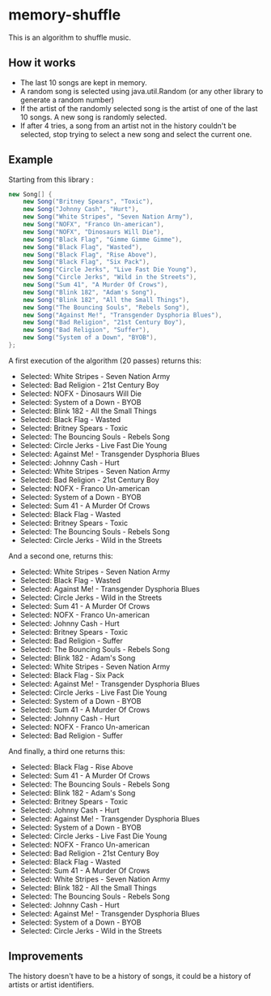 # memory-shuffle
This is an algorithm to shuffle music.

## How it works
* The last 10 songs are kept in memory.
* A random song is selected using java.util.Random (or any other library to generate a random number)
* If the artist of the randomly selected song is the artist of one of the last 10 songs. A new song is randomly selected.
* If after 4 tries, a song from an artist not in the history couldn't be selected, stop trying to select a new song and select the current one.

## Example
Starting from this library :
```java
new Song[] {
	new Song("Britney Spears", "Toxic"),
	new Song("Johnny Cash", "Hurt"),
	new Song("White Stripes", "Seven Nation Army"),
	new Song("NOFX", "Franco Un-american"),
	new Song("NOFX", "Dinosaurs Will Die"),
	new Song("Black Flag", "Gimme Gimme Gimme"),
	new Song("Black Flag", "Wasted"),
	new Song("Black Flag", "Rise Above"),
	new Song("Black Flag", "Six Pack"),
	new Song("Circle Jerks", "Live Fast Die Young"),
	new Song("Circle Jerks", "Wild in the Streets"),
	new Song("Sum 41", "A Murder Of Crows"),
	new Song("Blink 182", "Adam's Song"),
	new Song("Blink 182", "All the Small Things"),
	new Song("The Bouncing Souls", "Rebels Song"),
	new Song("Against Me!", "Transgender Dysphoria Blues"),
	new Song("Bad Religion", "21st Century Boy"),
	new Song("Bad Religion", "Suffer"),
	new Song("System of a Down", "BYOB"),
};
```

A first execution of the algorithm (20 passes) returns this:
* Selected: White Stripes - Seven Nation Army
* Selected: Bad Religion - 21st Century Boy
* Selected: NOFX - Dinosaurs Will Die
* Selected: System of a Down - BYOB
* Selected: Blink 182 - All the Small Things
* Selected: Black Flag - Wasted
* Selected: Britney Spears - Toxic
* Selected: The Bouncing Souls - Rebels Song
* Selected: Circle Jerks - Live Fast Die Young
* Selected: Against Me! - Transgender Dysphoria Blues
* Selected: Johnny Cash - Hurt
* Selected: White Stripes - Seven Nation Army
* Selected: Bad Religion - 21st Century Boy
* Selected: NOFX - Franco Un-american
* Selected: System of a Down - BYOB
* Selected: Sum 41 - A Murder Of Crows
* Selected: Black Flag - Wasted
* Selected: Britney Spears - Toxic
* Selected: The Bouncing Souls - Rebels Song
* Selected: Circle Jerks - Wild in the Streets

And a second one, returns this:
* Selected: White Stripes - Seven Nation Army
* Selected: Black Flag - Wasted
* Selected: Against Me! - Transgender Dysphoria Blues
* Selected: Circle Jerks - Wild in the Streets
* Selected: Sum 41 - A Murder Of Crows
* Selected: NOFX - Franco Un-american
* Selected: Johnny Cash - Hurt
* Selected: Britney Spears - Toxic
* Selected: Bad Religion - Suffer
* Selected: The Bouncing Souls - Rebels Song
* Selected: Blink 182 - Adam's Song
* Selected: White Stripes - Seven Nation Army
* Selected: Black Flag - Six Pack
* Selected: Against Me! - Transgender Dysphoria Blues
* Selected: Circle Jerks - Live Fast Die Young
* Selected: System of a Down - BYOB
* Selected: Sum 41 - A Murder Of Crows
* Selected: Johnny Cash - Hurt
* Selected: NOFX - Franco Un-american
* Selected: Bad Religion - Suffer

And finally, a third one returns this:
* Selected: Black Flag - Rise Above
* Selected: Sum 41 - A Murder Of Crows
* Selected: The Bouncing Souls - Rebels Song
* Selected: Blink 182 - Adam's Song
* Selected: Britney Spears - Toxic
* Selected: Johnny Cash - Hurt
* Selected: Against Me! - Transgender Dysphoria Blues
* Selected: System of a Down - BYOB
* Selected: Circle Jerks - Live Fast Die Young
* Selected: NOFX - Franco Un-american
* Selected: Bad Religion - 21st Century Boy
* Selected: Black Flag - Wasted
* Selected: Sum 41 - A Murder Of Crows
* Selected: White Stripes - Seven Nation Army
* Selected: Blink 182 - All the Small Things
* Selected: The Bouncing Souls - Rebels Song
* Selected: Johnny Cash - Hurt
* Selected: Against Me! - Transgender Dysphoria Blues
* Selected: System of a Down - BYOB
* Selected: Circle Jerks - Wild in the Streets

## Improvements
The history doesn't have to be a history of songs, it could be a history of artists or artist identifiers.
